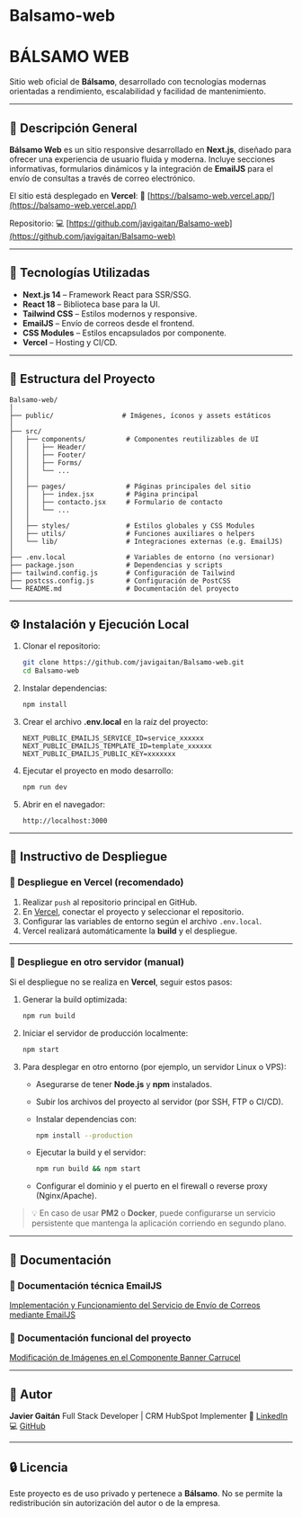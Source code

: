 # Balsamo-web
# BÁLSAMO WEB

Sitio web oficial de **Bálsamo**, desarrollado con tecnologías modernas orientadas a rendimiento, escalabilidad y facilidad de mantenimiento.

---

## 🚀 Descripción General

**Bálsamo Web** es un sitio responsive desarrollado en **Next.js**, diseñado para ofrecer una experiencia de usuario fluida y moderna.
Incluye secciones informativas, formularios dinámicos y la integración de **EmailJS** para el envío de consultas a través de correo electrónico.

El sitio está desplegado en **Vercel**:
🔗 [https://balsamo-web.vercel.app/](https://balsamo-web.vercel.app/)

Repositorio:
💻 [https://github.com/javigaitan/Balsamo-web](https://github.com/javigaitan/Balsamo-web)

---

## 🧠 Tecnologías Utilizadas

* **Next.js 14** – Framework React para SSR/SSG.
* **React 18** – Biblioteca base para la UI.
* **Tailwind CSS** – Estilos modernos y responsive.
* **EmailJS** – Envío de correos desde el frontend.
* **CSS Modules** – Estilos encapsulados por componente.
* **Vercel** – Hosting y CI/CD.

---

## 🧩 Estructura del Proyecto

```
Balsamo-web/
│
├── public/                 # Imágenes, íconos y assets estáticos
│
├── src/
│   ├── components/          # Componentes reutilizables de UI
│   │   ├── Header/
│   │   ├── Footer/
│   │   ├── Forms/
│   │   └── ...
│   │
│   ├── pages/               # Páginas principales del sitio
│   │   ├── index.jsx        # Página principal
│   │   ├── contacto.jsx     # Formulario de contacto
│   │   └── ...
│   │
│   ├── styles/              # Estilos globales y CSS Modules
│   ├── utils/               # Funciones auxiliares o helpers
│   └── lib/                 # Integraciones externas (e.g. EmailJS)
│
├── .env.local               # Variables de entorno (no versionar)
├── package.json             # Dependencias y scripts
├── tailwind.config.js       # Configuración de Tailwind
├── postcss.config.js        # Configuración de PostCSS
└── README.md                # Documentación del proyecto
```

---

## ⚙️ Instalación y Ejecución Local

1. Clonar el repositorio:

   ```bash
   git clone https://github.com/javigaitan/Balsamo-web.git
   cd Balsamo-web
   ```

2. Instalar dependencias:

   ```bash
   npm install
   ```

3. Crear el archivo **.env.local** en la raíz del proyecto:

   ```
   NEXT_PUBLIC_EMAILJS_SERVICE_ID=service_xxxxxx
   NEXT_PUBLIC_EMAILJS_TEMPLATE_ID=template_xxxxxx
   NEXT_PUBLIC_EMAILJS_PUBLIC_KEY=xxxxxxx
   ```

4. Ejecutar el proyecto en modo desarrollo:

   ```bash
   npm run dev
   ```

5. Abrir en el navegador:

   ```
   http://localhost:3000
   ```

---

## 🚀 Instructivo de Despliegue

### 🔹 Despliegue en Vercel (recomendado)

1. Realizar `push` al repositorio principal en GitHub.
2. En [Vercel](https://vercel.com), conectar el proyecto y seleccionar el repositorio.
3. Configurar las variables de entorno según el archivo `.env.local`.
4. Vercel realizará automáticamente la **build** y el despliegue.

---

### 🔹 Despliegue en otro servidor (manual)

Si el despliegue no se realiza en **Vercel**, seguir estos pasos:

1. Generar la build optimizada:

   ```bash
   npm run build
   ```

2. Iniciar el servidor de producción localmente:

   ```bash
   npm start
   ```

3. Para desplegar en otro entorno (por ejemplo, un servidor Linux o VPS):

   * Asegurarse de tener **Node.js** y **npm** instalados.
   * Subir los archivos del proyecto al servidor (por SSH, FTP o CI/CD).
   * Instalar dependencias con:

     ```bash
     npm install --production
     ```
   * Ejecutar la build y el servidor:

     ```bash
     npm run build && npm start
     ```
   * Configurar el dominio y el puerto en el firewall o reverse proxy (Nginx/Apache).

> 💡 En caso de usar **PM2** o **Docker**, puede configurarse un servicio persistente que mantenga la aplicación corriendo en segundo plano.

---

## 🧾 Documentación

### 📄 Documentación técnica EmailJS

[Implementación y Funcionamiento del Servicio de Envío de Correos mediante EmailJS](https://docs.google.com/document/d/1_Yhfut2DqHwCr6gjN41eZmEbjH7TWT6vUUzL5reEDdM/edit?usp=sharing)

### 📄 Documentación funcional del proyecto
[Modificación de Imágenes en el Componente Banner Carrucel](https://docs.google.com/document/d/1gOxQo6N8AKrLnTHq-dLTudLAcjt-uTaoVMNoVrjvNIM/edit?usp=sharing)



---

## 👤 Autor

**Javier Gaitán**
Full Stack Developer | CRM HubSpot Implementer
📧 [LinkedIn](https://www.linkedin.com/in/javigaitan/)
💻 [GitHub](https://github.com/javigaitan)

---

## 🔒 Licencia

Este proyecto es de uso privado y pertenece a **Bálsamo**.
No se permite la redistribución sin autorización del autor o de la empresa.
